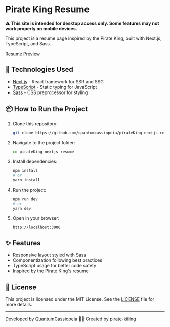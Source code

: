 # Pirate King Resume

⚠️ **This site is intended for desktop access only. Some features may not work properly on mobile devices.**

This project is a resume page inspired by the Pirate King, built with Next.js, TypeScript, and Sass.

[Resume Preview](https://pirate-king-nextjs-resume.vercel.app/)

## 🚀 Technologies Used

- [Next.js](https://nextjs.org/) - React framework for SSR and SSG
- [TypeScript](https://www.typescriptlang.org/) - Static typing for JavaScript
- [Sass](https://sass-lang.com/) - CSS preprocessor for styling

## 📦 How to Run the Project

1. Clone this repository:

   ```bash
   git clone https://github.com/quantumcassiopeia/pirateKing-nextjs-resume.git
   ```

2. Navigate to the project folder:

   ```bash
   cd pirateKing-nextjs-resume
   ```

3. Install dependencies:

   ```bash
   npm install
   # or
   yarn install
   ```

4. Run the project:

   ```bash
   npm run dev
   # or
   yarn dev
   ```

5. Open in your browser:

   ```
   http://localhost:3000
   ```

## ✨ Features

- Responsive layout styled with Sass
- Componentization following best practices
- TypeScript usage for better code safety
- Inspired by the Pirate King's resume

## 📜 License

This project is licensed under the MIT License. See the [LICENSE](LICENSE) file for more details.

---

Developed by [QuantumCassiopeia](https://github.com/quantumcassiopeia) 🏴‍☠️
Created by [pirate-kiiiing](https://github.com/pirate-kiiiing)
